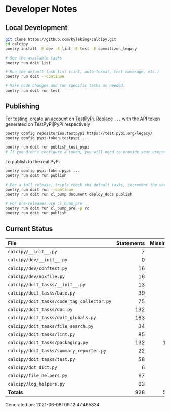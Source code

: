 # Developer Notes

## Local Development

```sh
git clone https://github.com/kyleking/calcipy.git
cd calcipy
poetry install -E dev -E lint -E test -E commitizen_legacy

# See the available tasks
poetry run doit list

# Run the default task list (lint, auto-format, test coverage, etc.)
poetry run doit --continue

# Make code changes and run specific tasks as needed:
poetry run doit run test
```

## Publishing

For testing, create an account on [TestPyPi](https://test.pypi.org/legacy/). Replace `...` with the API token generated on TestPyPi|PyPi respectively

```sh
poetry config repositories.testpypi https://test.pypi.org/legacy/
poetry config pypi-token.testpypi ...

poetry run doit run publish_test_pypi
# If you didn't configure a token, you will need to provide your username and password to publish
```

To publish to the real PyPi

```sh
poetry config pypi-token.pypi ...
poetry run doit run publish

# For a full release, triple check the default tasks, increment the version, rebuild documentation, and publish!
poetry run doit run --continue
poetry run doit run cl_bump document deploy_docs publish

# For pre-releases use cl_bump_pre
poetry run doit run cl_bump_pre -p rc
poetry run doit run publish
```

## Current Status

<!-- {cts} COVERAGE -->
| File                                       |   Statements |   Missing |   Excluded | Coverage   |
|:-------------------------------------------|-------------:|----------:|-----------:|:-----------|
| `calcipy/__init__.py`                      |            7 |         0 |          0 | 100.0%     |
| `calcipy/dev/__init__.py`                  |            0 |         0 |          0 | 100.0%     |
| `calcipy/dev/conftest.py`                  |           16 |         0 |         23 | 100.0%     |
| `calcipy/dev/noxfile.py`                   |           16 |         0 |         74 | 100.0%     |
| `calcipy/doit_tasks/__init__.py`           |           13 |         0 |          0 | 100.0%     |
| `calcipy/doit_tasks/base.py`               |           39 |         7 |          3 | 82.1%      |
| `calcipy/doit_tasks/code_tag_collector.py` |           75 |         6 |          0 | 92.0%      |
| `calcipy/doit_tasks/doc.py`                |          132 |         5 |          5 | 96.2%      |
| `calcipy/doit_tasks/doit_globals.py`       |          163 |         4 |         10 | 97.5%      |
| `calcipy/doit_tasks/file_search.py`        |           34 |         0 |          2 | 100.0%     |
| `calcipy/doit_tasks/lint.py`               |           85 |         3 |          0 | 96.5%      |
| `calcipy/doit_tasks/packaging.py`          |          132 |        12 |          3 | 90.9%      |
| `calcipy/doit_tasks/summary_reporter.py`   |           22 |         0 |         40 | 100.0%     |
| `calcipy/doit_tasks/test.py`               |           58 |         9 |          0 | 84.5%      |
| `calcipy/dot_dict.py`                      |            6 |         0 |          0 | 100.0%     |
| `calcipy/file_helpers.py`                  |           67 |         3 |          3 | 95.5%      |
| `calcipy/log_helpers.py`                   |           63 |         6 |          2 | 90.5%      |
| **Totals**                                 |          928 |        55 |        165 | 94.1%      |

Generated on: 2021-06-08T09:12:47.465834
<!-- {cte} -->
